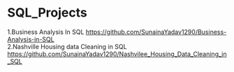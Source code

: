 # SQL_Projects
1.Business Analysis In SQL
  https://github.com/SunainaYadav1290/Business-Analysis-in-SQL<br/>
2.Nashville Housing data Cleaning in SQL
  https://github.com/SunainaYadav1290/Nashvilee_Housing_Data_Cleaning_in_SQL

  
